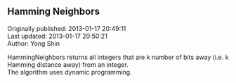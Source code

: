 ## Hamming Neighbors  
Originally published: 2013-01-17 20:49:11  
Last updated: 2013-01-17 20:50:21  
Author: Yong Shin  
  
HammingNeighbors returns all integers that are k number of bits away (i.e. k Hamming distance away) from an integer.  
The algorithm uses dynamic programming.